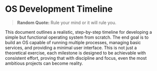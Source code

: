 # OS Development Timeline

> **Random Quote:** Rule your mind or it will rule you.

This document outlines a realistic, step-by-step timeline for developing a simple but functional operating system from scratch. The end goal is to build an OS capable of running multiple processes, managing basic services, and providing a minimal user interface. This is not just a theoretical exercise, each milestone is designed to be achievable with consistent effort, proving that with discipline and focus, even the most ambitious projects can become reality.
